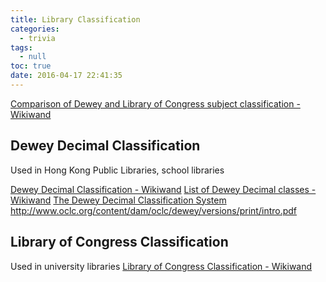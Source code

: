 ```yaml
---
title: Library Classification
categories:
  - trivia
tags:
  - null
toc: true
date: 2016-04-17 22:41:35
---
```


[Comparison of Dewey and Library of Congress subject classification - Wikiwand](https://www.wikiwand.com/en/Comparison_of_Dewey_and_Library_of_Congress_subject_classification)

## Dewey Decimal Classification

Used in Hong Kong Public Libraries, school libraries

[Dewey Decimal Classification - Wikiwand](https://www.wikiwand.com/en/Dewey_Decimal_Classification)
[List of Dewey Decimal classes - Wikiwand](https://www.wikiwand.com/en/List_of_Dewey_Decimal_classes)
[The Dewey Decimal Classification System](http://mypages.iit.edu/~smart/halsey/lesson1.htm)
http://www.oclc.org/content/dam/oclc/dewey/versions/print/intro.pdf

## Library of Congress Classification

Used in university libraries
[Library of Congress Classification - Wikiwand](https://www.wikiwand.com/en/Library_of_Congress_Classification)
